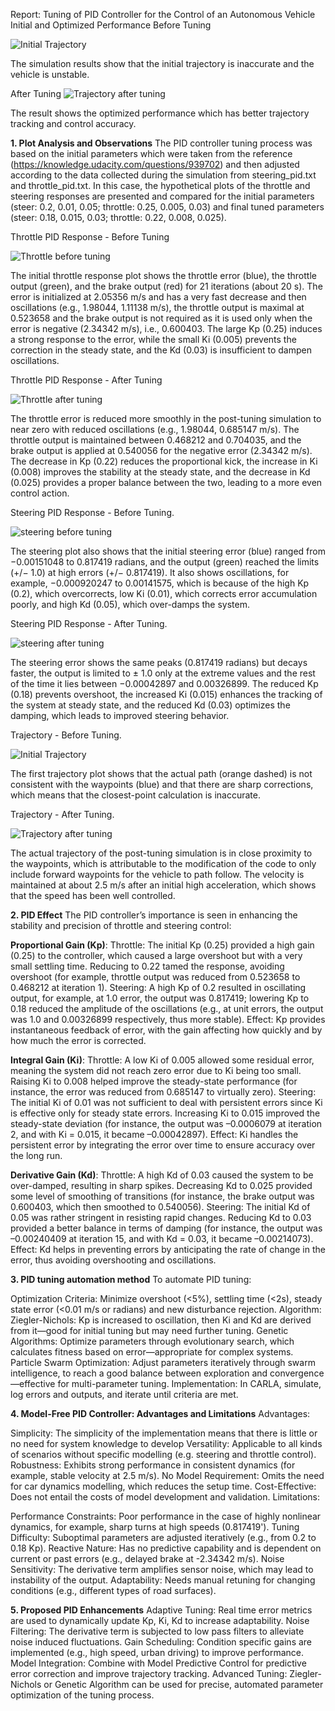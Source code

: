  Report: Tuning of PID Controller for the Control of an Autonomous Vehicle
Initial and Optimized  Performance
Before Tuning

![Initial Trajectory](pid_controller/screenshot/plot_trajectory_initial.png)


The simulation results show that the initial trajectory is inaccurate and the vehicle is  unstable.

After Tuning
![Trajectory after tuning](pid_controller/screenshot/plot_trajectory_tuned.png)

The result shows the optimized performance which has better trajectory tracking and control accuracy.

 **1. Plot Analysis and Observations**
The PID controller tuning process was based on the initial parameters  which were taken from the reference (https://knowledge.udacity.com/questions/939702) and then  adjusted according to the data collected during the simulation from steering_pid.txt and throttle_pid.txt. In this  case, the hypothetical plots of the throttle and steering responses are presented and compared for the initial parameters  (steer: 0.2, 0.01, 0.05; throttle:  0.25, 0.005, 0.03) and final tuned parameters  (steer: 0.18, 0.015, 0.03; throttle:  0.22, 0.008, 0.025).

Throttle PID Response -  Before Tuning

![Throttle before tuning](pid_controller/screenshot/plot_throttle_initial.png)


The initial throttle response plot shows the throttle error (blue), the throttle output  (green), and the brake output (red) for 21 iterations (about 20 s). The  error is initialized at 2.05356 m/s and has a very fast decrease and then  oscillations (e.g., 1.98044, 1.11138 m/s), the  throttle output is maximal at 0.523658 and the brake output is not required as it is  used only when the error is negative (2.34342 m/s), i.e.,  0.600403. The large Kp (0.25) induces a strong response to the  error, while the small Ki (0.005) prevents the correction in the steady state, and the  Kd (0.03) is insufficient to dampen oscillations.

Throttle PID Response -  After Tuning

![Throttle after tuning](pid_controller/screenshot/throttle_tuned.png)


The throttle error is reduced more smoothly in the post-tuning simulation to near zero  with reduced oscillations (e.g., 1.98044, 0.685147  m/s). The throttle output is maintained between 0.468212 and 0.704035,  and the brake output is applied at 0.540056 for the negative error  (2.34342 m/s). The decrease in Kp (0.22) reduces the proportional kick, the  increase in Ki (0.008) improves the stability at the steady state, and the decrease in  Kd (0.025) provides a proper balance between the two, leading to a more even  control action.

Steering PID Response - Before Tuning.

![steering before tuning](pid_controller/screenshot/plot_steering_initial.png)


The steering plot also shows that the initial  steering error (blue) ranged from −0.00151048 to 0.817419  radians, and the output (green) reached the limits (+/− 1.0) at high  errors (+/− 0.817419). It also shows oscillations, for example,  −0.000920247 to 0.00141575, which is because of the high  Kp (0.2), which overcorrects, low Ki (0.01), which  corrects error accumulation poorly, and high Kd (0.05), which over-damps the system.

 Steering PID Response - After Tuning.

 ![steering after tuning](pid_controller/screenshot/steering_tuned.png)


The steering error shows the same peaks  (0.817419 radians) but decays faster, the output is limited to ± 1.0 only  at the extreme values and the rest of the time it lies between −0.00042897 and  0.00326899. The reduced Kp (0.18) prevents overshoot,  the increased Ki (0.015) enhances the tracking of the system at steady state, and the  reduced Kd (0.03) optimizes the damping, which leads to improved steering behavior.

 Trajectory - Before Tuning.

![Initial Trajectory](pid_controller/screenshot/plot_trajectory_initial.png)

The first trajectory plot shows that the actual path (orange dashed)  is not consistent with the waypoints (blue) and that there are sharp corrections, which means that the  closest-point calculation is inaccurate.

Trajectory - After Tuning.

![Trajectory after tuning](pid_controller/screenshot/plot_trajectory_tuned.png)


The actual trajectory of the  post-tuning simulation is in close proximity to the waypoints, which is attributable to the modification of the code to  only include forward waypoints for the vehicle to path follow. The velocity is maintained at about  2.5 m/s after an initial high acceleration, which shows that the speed has been well controlled. 

 **2. PID Effect**
The PID controller’s importance is seen in enhancing the stability  and precision of throttle and steering control:

**Proportional Gain (Kp)**:
Throttle: The  initial Kp (0.25) provided a high gain (0.25) to the  controller, which caused a large overshoot but with a very small settling time. Reducing to  0.22 tamed the response, avoiding overshoot (for example, throttle output was reduced from  0.523658 to 0.468212 at iteration 1). Steering: A high  Kp of 0.2 resulted in oscillating output, for example, at 1.0  error, the output was 0.817419; lowering Kp to 0.18 reduced  the amplitude of the oscillations (e.g., at unit errors, the output was  1.0 and 0.00326899 respectively, thus more stable). Effect: Kp provides instantaneous  feedback of error, with the gain affecting how quickly and by how much the error is corrected.

**Integral  Gain (Ki)**:
Throttle: A low Ki of 0.005 allowed some residual error,  meaning the system did not reach zero error due to Ki being too small. Raising Ki to  0.008 helped improve the steady-state performance (for instance, the error was reduced from  0.685147 to virtually zero). Steering: The initial Ki of 0.01 was not sufficient  to deal with persistent errors since Ki is effective only for steady state errors. Increasing Ki to  0.015 improved the steady-state deviation (for instance, the output was –0.0006079  at iteration 2, and with Ki = 0.015, it became  –0.00042897). Effect: Ki handles the persistent error by integrating the error over time to ensure accuracy over  the long run.

**Derivative Gain (Kd)**:
Throttle: A high Kd of  0.03 caused the system to be over-damped, resulting in sharp spikes. Decreasing  Kd to 0.025 provided some level of smoothing of transitions (for instance, the brake output  was 0.600403, which then smoothed to 0.540056). Steering: The  initial Kd of 0.05 was rather stringent in resisting rapid changes. Reducing Kd  to 0.03 provided a better balance in terms of damping (for instance, the output was  –0.00240409 at iteration 15, and with Kd =  0.03, it became –0.00214073). Effect: Kd helps in preventing errors by anticipating  the rate of change in the error, thus avoiding overshooting and oscillations.

 **3. PID tuning automation method**
To automate PID tuning:

Optimization Criteria: Minimize  overshoot (<5%), settling time (<2s), steady state error (<0.01 m/s or  radians) and new disturbance rejection.
Algorithm:
Ziegler-Nichols: Kp is increased  to oscillation, then Ki and Kd are derived from it—good for initial tuning but may  need further tuning.
Genetic Algorithms: Optimize parameters through evolutionary search, which calculates fitness based on  error—appropriate for complex systems.
Particle Swarm Optimization: Adjust parameters iteratively through swarm intelligence, to  reach a good balance between exploration and convergence—effective for multi-parameter tuning.
Implementation: In  CARLA, simulate, log errors and outputs, and iterate until criteria are met.

**4. Model-Free PID  Controller: Advantages and Limitations**
Advantages:

Simplicity: The simplicity of the implementation  means that there is little or no need for system knowledge to develop
Versatility: Applicable to  all kinds of scenarios without specific modelling (e.g. steering and throttle control).
Robustness:  Exhibits strong performance in consistent dynamics (for example, stable velocity at 2.5 m/s).
 No Model Requirement: Omits the need for car dynamics modelling, which reduces the setup time.
 Cost-Effective: Does not entail the costs of model development and validation.
Limitations:

Performance  Constraints: Poor performance in the case of highly nonlinear dynamics, for example, sharp turns at high speeds  (0.817419').
Tuning Difficulty: Suboptimal parameters are adjusted iteratively  (e.g., from 0.2 to 0.18 Kp).
Reactive Nature: Has no  predictive capability and is dependent on current or past errors (e.g., delayed brake at  -2.34342 m/s).
Noise Sensitivity: The derivative term amplifies sensor noise, which may lead  to instability of the output.
Adaptability: Needs manual retuning for changing conditions  (e.g., different types of road surfaces).

**5. Proposed PID Enhancements**
Adaptive Tuning: Real  time error metrics are used to dynamically update Kp, Ki, Kd to increase adaptability.
 Noise Filtering: The derivative term is subjected to low pass filters to alleviate noise induced fluctuations.
Gain  Scheduling: Condition specific gains are implemented (e.g., high speed, urban driving) to improve performance.
 Model Integration: Combine with Model Predictive Control for predictive error correction and improve trajectory tracking. Advanced  Tuning: Ziegler-Nichols or Genetic Algorithm can be used for precise, automated parameter  optimization of the tuning process.